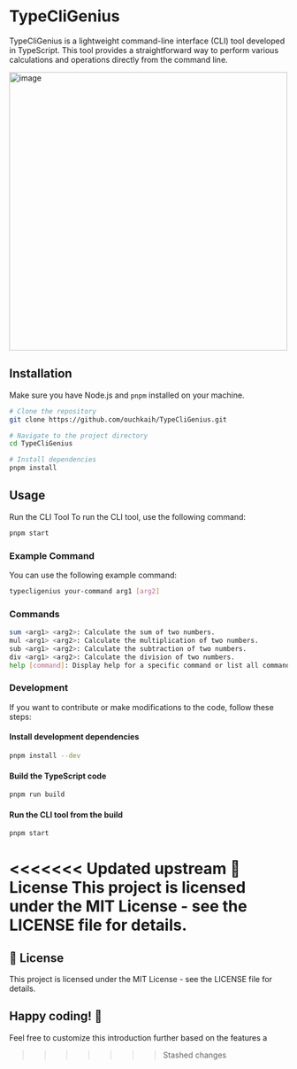 # TypeCliGenius

TypeCliGenius is a lightweight command-line interface (CLI) tool developed in TypeScript. This tool provides a straightforward way to perform various calculations and operations directly from the command line.



<img width="503" alt="image" src="https://github.com/ouchkaih/TypeCliGenius/assets/93255206/e3f5a6ed-631b-4f42-9b47-723538f357fb">


## Installation

Make sure you have Node.js and `pnpm` installed on your machine.

```bash
# Clone the repository
git clone https://github.com/ouchkaih/TypeCliGenius.git

# Navigate to the project directory
cd TypeCliGenius

# Install dependencies
pnpm install
```

## Usage
Run the CLI Tool
To run the CLI tool, use the following command:

```bash 
pnpm start
```

### Example Command
You can use the following example command:

```bash 
typecligenius your-command arg1 [arg2]
```
### Commands
```bash
sum <arg1> <arg2>: Calculate the sum of two numbers.
mul <arg1> <arg2>: Calculate the multiplication of two numbers.
sub <arg1> <arg2>: Calculate the subtraction of two numbers.
div <arg1> <arg2>: Calculate the division of two numbers.
help [command]: Display help for a specific command or list all commands
```

### Development

If you want to contribute or make modifications to the code, follow these steps:

#### Install development dependencies
```bash
pnpm install --dev 
```

#### Build the TypeScript code
```bash
pnpm run build
```

#### Run the CLI tool from the build
```bash
pnpm start
```



<<<<<<< Updated upstream
📝 License
This project is licensed under the MIT License - see the LICENSE file for details.
=======
## 📝 License
This project is licensed under the MIT License - see the LICENSE file for details.






## Happy coding! 🚀
Feel free to customize this introduction further based on the features a
>>>>>>> Stashed changes
